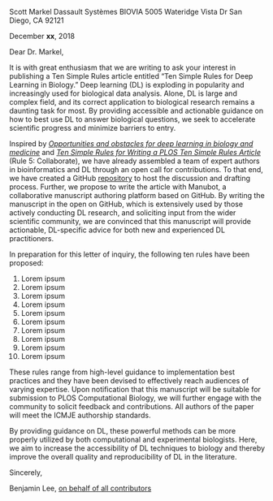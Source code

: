 Scott Markel
Dassault Systèmes BIOVIA
5005 Wateridge Vista Dr
San Diego, CA 92121

December **xx**, 2018

Dear Dr. Markel,

It is with great enthusiasm that we are writing to ask your interest in publishing a Ten Simple Rules article entitled “Ten Simple Rules for Deep Learning in Biology.”
Deep learning (DL) is exploding in popularity and increasingly used for biological data analysis.
Alone, DL is large and complex field, and its correct application to biological research remains a daunting task for most.
By providing accessible and actionable guidance on how to best use DL to answer biological questions, we seek to accelerate scientific progress and minimize barriers to entry.

Inspired by [*Opportunities and obstacles for deep learning in biology and medicine*](https://doi.org/10.1098/rsif.2017.0387) and [*Ten Simple Rules for Writing a PLOS Ten Simple Rules Article*](https://doi.org/10.1371/journal.pcbi.1003858) (Rule 5: Collaborate), we have already assembled a team of expert authors in bioinformatics and DL through an open call for contributions.
To that end, we have created a GitHub [repository](https://github.com/Benjamin-Lee/deep-rules) to host the discussion and drafting process.
Further, we propose to write the article with Manubot, a collaborative manuscript authoring platform based on GitHub.
By writing the manuscript in the open on GitHub, which is extensively used by those actively conducting DL research, and soliciting input from the wider scientific community, we are convinced that this manuscript will provide actionable, DL-specific advice for both new and experienced DL practitioners.


In preparation for this letter of inquiry, the following ten rules have been proposed:

<!-- just using 1. for each entry so that they can be more easily reordered -->

1. Lorem ipsum
1. Lorem ipsum
1. Lorem ipsum
1. Lorem ipsum
1. Lorem ipsum
1. Lorem ipsum
1. Lorem ipsum
1. Lorem ipsum
1. Lorem ipsum
1. Lorem ipsum

These rules range from high-level guidance to implementation best practices and they have been devised to effectively reach audiences of varying expertise.
Upon notification that this manuscript will be suitable for submission to PLOS Computational Biology, we will further engage with the community to solicit feedback and contributions.
All authors of the paper will meet the ICMJE authorship standards.

By providing guidance on DL, these powerful methods can be more properly utilized by both computational and experimental biologists.
Here, we aim to increase the accessibility of DL techniques to biology and thereby improve the overall quality and reproducibility of DL in the literature.


Sincerely,

Benjamin Lee, [on behalf of all contributors](https://github.com/Benjamin-Lee/deep-rules/blob/master/contributors.md)
